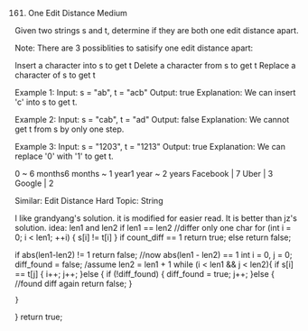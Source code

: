 161. One Edit Distance
Medium

Given two strings s and t, determine if they are both one edit distance apart.

Note: 
There are 3 possiblities to satisify one edit distance apart:

Insert a character into s to get t
Delete a character from s to get t
Replace a character of s to get t

Example 1:
Input: s = "ab", t = "acb"
Output: true
Explanation: We can insert 'c' into s to get t.

Example 2:
Input: s = "cab", t = "ad"
Output: false
Explanation: We cannot get t from s by only one step.

Example 3:
Input: s = "1203", t = "1213"
Output: true
Explanation: We can replace '0' with '1' to get t.

0 ~ 6 months6 months ~ 1 year1 year ~ 2 years
Facebook | 7 Uber | 3 Google | 2

Similar: Edit Distance Hard
Topic: String

I like grandyang's solution. it is modified for easier read.
It is better than jz's solution.
idea: len1 and len2
if len1 == len2
	//differ only one char
	for (int i = 0; i < len1; ++i) {
		s[i] != t[i]
	}
	if count_diff == 1 return true;
	else return false;

if abs(len1-len2) != 1 return false;
//now abs(len1 - len2) == 1
int i = 0, j = 0;
diff_found = false;
/assume len2 = len1 + 1
while (i < len1 && j < len2){
	if s[i] == t[j] {
		i++;
		j++;
	}else {
		if (!diff_found) {
			diff_found = true;
			j++;
		}else {
			//found diff again
			return false;
		}
		
	}
}
return true;

